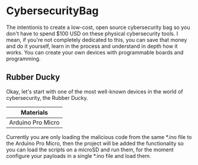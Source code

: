 ﻿# CybersecurityBag

The intentionis to create a low-cost, open source cybersecurity bag so you don't have to spend $100 USD on these physical cybersecurity tools. I mean, if you're not completely dedicated to this, you can save that money and do it yourself, learn in the process and understand in depth how it works. You can create your own devices with programmable boards and programming.

## Rubber Ducky

Okay, let's start with one of the most well-known devices in the world of cybersecurity, the Rubber Ducky.

| Materials
| ----------
| Arduino Pro Micro

Currently you are only loading the malicious code from the same *.ino file to the Arduino Pro Micro, then the project will be added the functionality so you can load the scripts on a microSD and run them, for the moment configure your payloads in a single *.ino file and load them.
